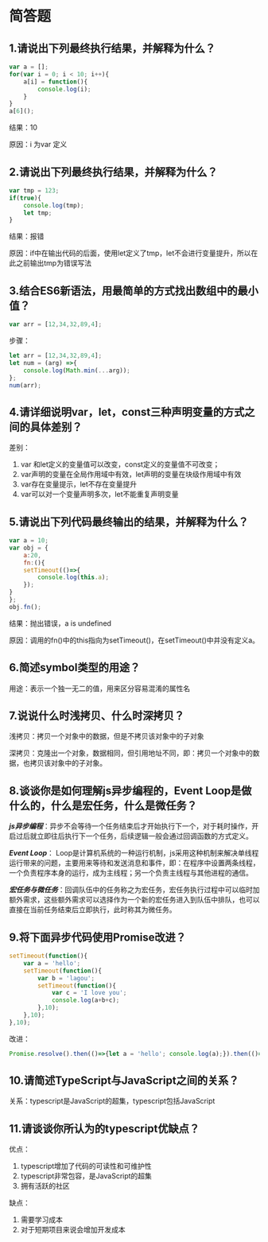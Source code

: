 # 简答题

## 1.请说出下列最终执行结果，并解释为什么？

```javascript
var a = [];
for(var i = 0; i < 10; i++){
    a[i] = function(){
        console.log(i);
    }
}
a[6]();
```

结果：10

原因：i 为var 定义

## 2.请说出下列最终执行结果，并解释为什么？

```javascript
var tmp = 123;
if(true){
    console.log(tmp);
    let tmp;
}
```

结果：报错

原因：if中在输出代码的后面，使用let定义了tmp，let不会进行变量提升，所以在此之前输出tmp为错误写法



## 3.结合ES6新语法，用最简单的方式找出数组中的最小值？

```javascript
var arr = [12,34,32,89,4];
```

步骤：

```javascript
let arr = [12,34,32,89,4];
let num = (arg) =>{
    console.log(Math.min(...arg));
};
num(arr);
```



## 4.请详细说明var，let，const三种声明变量的方式之间的具体差别？

差别：

1. var 和let定义的变量值可以改变，const定义的变量值不可改变；
2. var声明的变量在全局作用域中有效，let声明的变量在块级作用域中有效
3. var存在变量提示，let不存在变量提升
4. var可以对一个变量声明多次，let不能重复声明变量

## 5.请说出下列代码最终输出的结果，并解释为什么？

```javascript
var a = 10;
var obj = {
    a:20,
    fn:(){
    setTimeout(()=>{
        console.log(this.a);
    });
}
};
obj.fn();
```

结果：抛出错误，a is undefined

原因：调用的fn()中的this指向为setTimeout()，在setTimeout()中并没有定义a。

## 6.简述symbol类型的用途？

用途：表示一个独一无二的值，用来区分容易混淆的属性名

## 7.说说什么时浅拷贝、什么时深拷贝？

浅拷贝：拷贝一个对象中的数据，但是不拷贝该对象中的子对象

深拷贝：克隆出一个对象，数据相同，但引用地址不同，即：拷贝一个对象中的数据，也拷贝该对象中的子对象。

## 8.谈谈你是如何理解js异步编程的，Event Loop是做什么的，什么是宏任务，什么是微任务？

***js异步编程***：异步不会等待一个任务结束后才开始执行下一个，对于耗时操作，开启过后就立即往后执行下一个任务，后续逻辑一般会通过回调函数的方式定义。

***Event Loop***： Loop是计算机系统的一种运行机制，js采用这种机制来解决单线程运行带来的问题，主要用来等待和发送消息和事件，即：在程序中设置两条线程，一个负责程序本身的运行，成为主线程；另一个负责主线程与其他进程的通信。

***宏任务与微任务***：回调队伍中的任务称之为宏任务，宏任务执行过程中可以临时加额外需求，这些额外需求可以选择作为一个新的宏任务进入到队伍中排队，也可以直接在当前任务结束后立即执行，此时称其为微任务。

## 9.将下面异步代码使用Promise改进？

```javascript
setTimeout(function(){
    var a = 'hello';
    setTimeout(function(){
        var b = 'lagou';
        setTimeout(function(){
            var c = 'I love you';
            console.log(a+b+c);
        },10);
    },10);
},10);
```

改进：

```javascript
Promise.resolve().then(()=>{let a = 'hello'; console.log(a);}).then(()=>{let b = 'lagou'; console.log(b);}).then(()=>{let c = 'I love you'; console.log(c); });
```

## 10.请简述TypeScript与JavaScript之间的关系？

关系：typescript是JavaScript的超集，typescript包括JavaScript

## 11.请谈谈你所认为的typescript优缺点？

优点：

1. typescript增加了代码的可读性和可维护性
2. typescript非常包容，是JavaScript的超集
3. 拥有活跃的社区

缺点：

1. 需要学习成本
2. 对于短期项目来说会增加开发成本